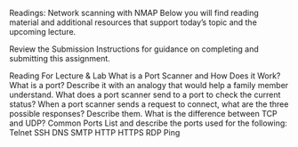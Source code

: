Readings: Network scanning with NMAP
Below you will find reading material and additional resources that support today’s topic and the upcoming lecture.

Review the Submission Instructions for guidance on completing and submitting this assignment.

Reading
For Lecture & Lab
What is a Port Scanner and How Does it Work?
What is a port? Describe it with an analogy that would help a family member understand.
What does a port scanner send to a port to check the current status?
When a port scanner sends a request to connect, what are the three possible responses? Describe them.
What is the difference between TCP and UDP?
Common Ports
List and describe the ports used for the following:
Telnet
SSH
DNS
SMTP
HTTP
HTTPS
RDP
Ping